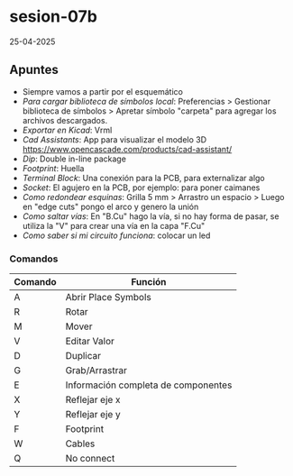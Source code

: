 # sesion-07b

25-04-2025

## Apuntes

* Siempre vamos a partir por el esquemático
* _Para cargar biblioteca de símbolos local_: Preferencias > Gestionar biblioteca de símbolos > Apretar símbolo "carpeta" para agregar los archivos descargados.
* _Exportar en Kicad_: Vrml
* _Cad Assistants_: App para visualizar el modelo 3D <https://www.opencascade.com/products/cad-assistant/>
* _Dip_: Double in-line package 
* _Footprint_: Huella
* _Terminal Block_: Una conexión para la PCB, para externalizar algo
* _Socket_: El agujero en la PCB, por ejemplo: para poner caimanes
* _Como redondear esquinas_: Grilla 5 mm > Arrastro un espacio > Luego en "edge cuts" pongo el arco y genero la unión
* _Como saltar vías_: En "B.Cu" hago la vía, si no hay forma de pasar, se utiliza la "V" para crear una vía en la capa "F.Cu"
* _Como saber si mi circuito funciona_: colocar un led

### Comandos
 |Comando| Función |
 |----|------------|
 |A|Abrir Place Symbols|
 |R|Rotar|
 |M|Mover|
 |V|Editar Valor|
 |D|Duplicar|
 |G|Grab/Arrastrar|
 |E|Información completa de componentes|
 |X|Reflejar eje x|
 |Y|Reflejar eje y|
 |F|Footprint|
 |W|Cables|
 |Q|No connect|
 
